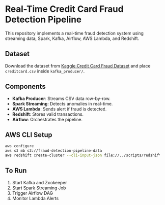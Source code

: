 # Real-Time Credit Card Fraud Detection Pipeline

This repository implements a real-time fraud detection system using streaming data, Spark, Kafka, Airflow, AWS Lambda, and Redshift.

## Dataset
Download the dataset from [Kaggle Credit Card Fraud Dataset](https://www.kaggle.com/datasets/mlg-ulb/creditcardfraud) and place `creditcard.csv` inside `kafka_producer/`.

## Components

- **Kafka Producer**: Streams CSV data row-by-row.
- **Spark Streaming**: Detects anomalies in real-time.
- **AWS Lambda**: Sends alert if fraud is detected.
- **Redshift**: Stores valid transactions.
- **Airflow**: Orchestrates the pipeline.

## AWS CLI Setup

```bash
aws configure
aws s3 mb s3://fraud-detection-pipeline-data
aws redshift create-cluster --cli-input-json file://../scripts/redshift_config.json
```

## To Run

1. Start Kafka and Zookeeper
2. Start Spark Streaming Job
3. Trigger Airflow DAG
4. Monitor Lambda Alerts


